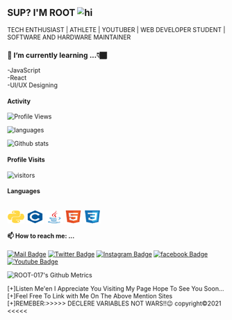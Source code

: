## SUP? I'M ROOT <img src="https://user-images.githubusercontent.com/1303154/88677602-1635ba80-d120-11ea-84d8-d263ba5fc3c0.gif" width="28px" alt="hi">
TECH ENTHUSIAST | ATHLETE | YOUTUBER | WEB DEVELOPER STUDENT | SOFTWARE AND HARDWARE MAINTAINER

### 🌱 I’m currently learning ...👇🏾</br>
-JavaScript</br>
-React</br>
-UI/UX Designing</br>
#### Activity
<!--START_SECTION:waka-->

![Profile Views](http://img.shields.io/badge/Profile%20Views-25-blue)

![languages](https://github-readme-stats.vercel.app/api/top-langs/?username=ROOT-017&layout=compact&theme=chartreuse-dark)
<!--<a href="https://github.com/anuraghazra/github-readme-stats">
  <img align="left" width=45% src="https://github-readme-stats.vercel.app/api/top-langs/?username=ROOT-017&layout=compact&theme=chartreuse-dark" />
</a>
-->



<!--END_SECTION:waka-->



![Github stats](https://github-readme-stats.vercel.app/api?username=ROOT-017&show_icons=true&count_private=true&theme=chartreuse-dark)
 
 #### Profile Visits 
![visitors](https://visitor-badge.glitch.me/badge?page_id=ROOT-017)

 #### Languages

<div>
<div style="display: inline_block"><br>
  <img align="center" alt="Uly-Js" height="30" width="40" src="https://raw.githubusercontent.com/devicons/devicon/master/icons/python/python-plain.svg">
  <img align="center" alt="Uly-Ts" height="30" width="40" src="https://raw.githubusercontent.com/devicons/devicon/master/icons/c/c-plain.svg">
  <img align="center" alt="Uly-React" height="30" width="40" src="https://raw.githubusercontent.com/devicons/devicon/master/icons/java/java-original.svg">
  <img align="center" alt="Uly-HTML" height="30" width="40" src="https://raw.githubusercontent.com/devicons/devicon/master/icons/html5/html5-original.svg">
  <img align="center" alt="Uly-CSS" height="30" width="40" src="https://raw.githubusercontent.com/devicons/devicon/master/icons/css3/css3-original.svg">
  
</div>
 

#### 📫 How to reach me: ...


[![Mail Badge](https://img.shields.io/badge/-nkwetachaterence-c0392b?style=flat&labelColor=c0392b&logo=gmail&logoColor=white)](mailto:nkwetachaterence17@gmail.com)
[![Twitter Badge](https://img.shields.io/badge/-@RootMultivate-1ca0f1?style=flat&labelColor=1ca0f1&logo=twitter&logoColor=white&link=https://twitter.com/RootMultivate)](https://twitter.com/RootMultivate/) 
[![Instagram Badge](https://img.shields.io/badge/-@jeezyway_terence-ef4c5d?style=flat&labelColor=ef4c5d&logo=instagram&logoColor=white)](https://www.instagram.com/jeezyway_terence/)
[![facebook Badge](https://img.shields.io/badge/-@Jeezyway_Terence-405DE6?style=flat&labelColor=5851DB&logo=facebook&logoColor=white)](https://www.facebook.com/profile.php?id=100009315999653)
[![Youtube Badge](https://img.shields.io/badge/-@ROOT_TECH-cc3300?style=flat&labelColor=cc3300&logo=youtube&logoColor=white)](https://www.youtube.com/channel/UCGv3no5_J8aZLNi-SRxNVNg/)



<p>
    <img width="600"  
         src="https://metrics.lecoq.io/ROOT-017?id=ROOT-017" 
         alt="ROOT-017's Github Metrics"
    />
</p>


[+]Listen Me'en I Appreciate You Visiting My Page Hope To See You Soon...</BR>
[+]Feel Free To Link with Me On The Above Mention Sites</br>
[+]REMEBER:>>>>> DECLERE VARIABLES NOT WARS!!😉 copyright©2021 <<<<<

